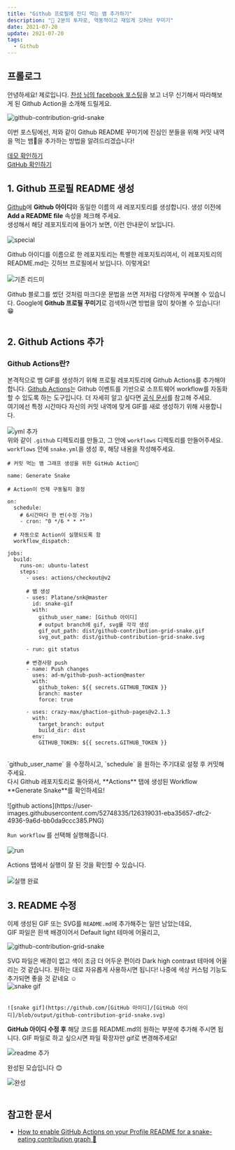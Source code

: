 ```yaml
---
title: "Github 프로필에 잔디 먹는 뱀 추가하기"
description: "👀 2분의 투자로, 역동적이고 재밌게 깃허브 꾸미기"
date: 2021-07-20
update: 2021-07-20
tags:
  - Github
---
```


## 프롤로그

안녕하세요! 제로입니다.
[찬성 님의 facebook 포스팅][facebook-posting]을 보고 너무 신기해서 따라해보게 된 Github Action을 소개해 드릴게요.

![github-contribution-grid-snake](https://user-images.githubusercontent.com/52748335/125471173-30203e61-5705-43f9-9a85-afa9d643d45a.gif)

이번 포스팅에선, 저와 같이 Github README 꾸미기에 진심인 분들을 위해 커밋 내역을 먹는 뱀🐍을 추가하는 방법을 알려드리겠습니다!

[데모 확인하기][demo-site]  
[GitHub 확인하기][github-snk]

## 1. Github 프로필 README 생성

[Github][github-main]에 **Github 아이디**와 동일한 이름의 새 레포지토리를 생성합니다.
생성 이전에 **Add a README file** 속성을 체크해 주세요.  
생성해서 해당 레포지토리에 들어가 보면, 이런 안내문이 보입니다.
<br/><br/>
![special](https://user-images.githubusercontent.com/52748335/126091043-b18d702d-e01b-4a2b-9c5a-604c719de423.PNG)<br/>

Github 아이디를 이름으로 한 레포지토리는 특별한 레포지토리여서, 이 레포지토리의 README.md는
깃허브 프로필에서 보입니다. 이렇게요!<br/><br/>
![기존 리드미](https://user-images.githubusercontent.com/52748335/126091437-80f02fb3-8545-43e1-87ac-2ae6ee744561.PNG)
<br/>

Github 블로그를 썼던 것처럼 마크다운 문법을 쓰면 저처럼 다양하게 꾸며볼 수 있습니다. Google에 **Github 프로필 꾸미기**로 검색하시면 방법을 많이 찾아볼 수 있습니다! 😁<br/>
<br/>

## 2. Github Actions 추가

### Github Actions란?

본격적으로 뱀 GIF를 생성하기 위해 프로필 레포지토리에 Github Actions를 추가해야 합니다.
[Github Actions][github-actions]는 Github 이벤트를 기반으로 소프트웨어 workflow를 자동화할 수 있도록 하는 도구입니다. 더 자세히 알고 싶다면 [공식 문서][github-actions-docs]를 참고해 주세요.  
여기에선 특정 시간마다 자신의 커밋 내역에 맞게 GIF를 새로 생성하기 위해 사용합니다.<br/><br/>
![yml 추가](https://user-images.githubusercontent.com/52748335/126317621-76ce7c5c-c4a2-45ca-a9dd-b5188b36d73c.PNG)<br/>
위와 같이 `.github` 디렉토리를 만들고, 그 안에 `workflows` 디렉토리를 만들어주세요.
`workflows` 안에 `snake.yml`을 생성 후, 해당 내용을 작성해주세요.

```
# 커밋 먹는 뱀 그래프 생성을 위한 GitHub Action🐍

name: Generate Snake

# Action이 언제 구동될지 결정

on:
  schedule:
    # 6시간마다 한 번(수정 가능)
    - cron: "0 */6 * * *"

  # 자동으로 Action이 실행되도록 함
  workflow_dispatch:

jobs:
  build:
    runs-on: ubuntu-latest
    steps:
      - uses: actions/checkout@v2

      # 뱀 생성
      - uses: Platane/snk@master
        id: snake-gif
        with:
          github_user_name: [Github 아이디]
          # output branch에 gif, svg를 각각 생성
          gif_out_path: dist/github-contribution-grid-snake.gif
          svg_out_path: dist/github-contribution-grid-snake.svg

      - run: git status

      # 변경사항 push
      - name: Push changes
        uses: ad-m/github-push-action@master
        with:
          github_token: ${{ secrets.GITHUB_TOKEN }}
          branch: master
          force: true

      - uses: crazy-max/ghaction-github-pages@v2.1.3
        with:
          target_branch: output
          build_dir: dist
        env:
          GITHUB_TOKEN: ${{ secrets.GITHUB_TOKEN }}
```

<br/>
`github_user_name` 을 수정하시고, `schedule` 을 원하는 주기대로 설정 후 커밋해주세요.  
<br/>
다시 Github 레포지토리로 돌아와서, **Actions** 탭에 생성된 Workflow **Generate Snake**를 확인하세요! <br/><br/>
![github actions](https://user-images.githubusercontent.com/52748335/126319031-eba35657-dfc2-4936-9a6d-bb0da9ccc385.PNG)<br/>

`Run workflow` 를 선택해 실행해줍니다.<br/><br/>
![run](https://user-images.githubusercontent.com/52748335/126319154-b4b6a0b4-e3fc-481e-95e7-fca8939263d5.PNG)<br/>

Actions 탭에서 실행이 잘 된 것을 확인할 수 있습니다.<br/><br/>
![실행 완료](https://user-images.githubusercontent.com/52748335/126319484-f92f88f6-2eaa-42a3-b1a4-d78a5b1aa945.PNG)

## 3. README 수정

이제 생성된 GIF 또는 SVG를 `README.md`에 추가해주는 일만 남았는데요,  
GIF 파일은 흰색 배경이어서 Default light 테마에 어울리고, <br/>

![github-contribution-grid-snake](https://user-images.githubusercontent.com/52748335/126324403-01747446-9a5d-410c-8bb5-96ca13e8a017.gif)<br/>

SVG 파일은 배경이 없고 색이 조금 더 어두운 편이라 Dark high contrast 테마에 어울리는 것 같습니다. 원하는 대로 자유롭게 사용하시면 됩니다! 나중에 색상 커스텀 기능도 추가되면 좋을 것 같네요 ☺ <br/>
![snake gif](https://raw.githubusercontent.com/6h15m/6h15m/output/github-contribution-grid-snake.svg)<br/>
<br/>

```
![snake gif](https://github.com/[GitHub 아이디]/[GitHub 아이디]/blob/output/github-contribution-grid-snake.svg)
```

**GitHub 아이디 수정 후** 해당 코드를 README.md의 원하는 부분에 추가해 주시면 됩니다. GIF 파일로 하고 싶으시면 파일 확장자만 gif로 변경해주세요!
<br/>

![readme 추가](https://user-images.githubusercontent.com/52748335/126319766-dd6587fe-4b85-4dae-aa54-955b6525f30f.PNG)<br/>

완성된 모습입니다 😊<br/>

![완성](https://user-images.githubusercontent.com/52748335/126325009-491bfa72-fe43-4752-a249-93ed82bc621f.PNG)<br/>
<br/>

## 참고한 문서

- [How to enable GitHub Actions on your Profile README for a snake-eating contribution graph 🐍][reference]

[github-main]: https://github.com
[facebook-posting]: https://www.facebook.com/Thomas.CS.Park/posts/10221387355058694
[demo-site]: https://platane.github.io/snk/
[github-snk]: https://github.com/Platane/snk
[github-actions]: https://github.com/features/actions
[github-actions-docs]: https://docs.github.com/en/actions/learn-github-actions
[reference]: https://dev.to/mishmanners/how-to-enable-github-actions-on-your-profile-readme-for-a-contribution-graph-4l66?fbclid=iwar2bgcj9b_0owzs_zr5e45y1nbir-9768lyzt1y5a7e4rd4dwwrtauuliss
